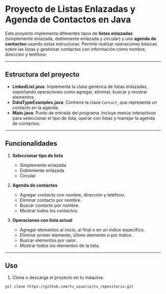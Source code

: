 # Proyecto de Listas Enlazadas y Agenda de Contactos en Java

Este proyecto implementa diferentes tipos de **listas enlazadas** (simplemente enlazada, doblemente enlazada y circular) y una **agenda de contactos** usando estas estructuras. Permite realizar operaciones básicas sobre las listas y gestionar contactos con información como nombre, dirección y teléfono.

---

## Estructura del proyecto

- **LinkedList.java**: Implementa la clase genérica de listas enlazadas, soportando operaciones como agregar, eliminar, buscar y mostrar elementos.  
- **DataTypeExamples.java**: Contiene la clase `Contact`, que representa un contacto en la agenda.  
- **Main.java**: Punto de entrada del programa. Incluye menús interactivos para seleccionar el tipo de lista, operar con listas y manejar la agenda de contactos.

---

## Funcionalidades

1. **Seleccionar tipo de lista**
   - Simplemente enlazada
   - Doblemente enlazada
   - Circular

2. **Agenda de contactos**
   - Agregar contacto con nombre, dirección y teléfono.
   - Eliminar contacto por nombre.
   - Buscar contacto por nombre.
   - Mostrar todos los contactos.

3. **Operaciones con lista actual**
   - Agregar elementos al inicio, al final o en un índice específico.
   - Eliminar primer elemento, último elemento o por índice.
   - Buscar elementos por valor.
   - Mostrar todos los elementos de la lista.

---

## Uso

1. Clona o descarga el proyecto en tu máquina:

```bash
git clone https://github.com/tu_usuario/tu_repositorio.git
